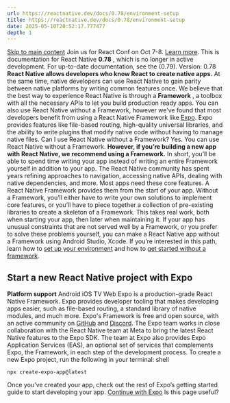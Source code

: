 ```yaml
---
url: https://reactnative.dev/docs/0.78/environment-setup
title: https://reactnative.dev/docs/0.78/environment-setup
date: 2025-05-10T20:52:17.777477
depth: 1
---
```


[Skip to main content](https://reactnative.dev/docs/0.78/environment-setup#__docusaurus_skipToContent_fallback)
Join us for React Conf on Oct 7-8. [Learn more](https://conf.react.dev).
This is documentation for React Native **0.78** , which is no longer in active development.
For up-to-date documentation, see the (0.79).
Version: 0.78
**React Native allows developers who know React to create native apps.** At the same time, native developers can use React Native to gain parity between native platforms by writing common features once.
We believe that the best way to experience React Native is through a **Framework** , a toolbox with all the necessary APIs to let you build production ready apps.
You can also use React Native without a Framework, however we’ve found that most developers benefit from using a React Native Framework like [Expo](https://expo.dev). Expo provides features like file-based routing, high-quality universal libraries, and the ability to write plugins that modify native code without having to manage native files.
Can I use React Native without a Framework?
Yes. You can use React Native without a Framework. **However, if you’re building a new app with React Native, we recommend using a Framework.**
In short, you’ll be able to spend time writing your app instead of writing an entire Framework yourself in addition to your app.
The React Native community has spent years refining approaches to navigation, accessing native APIs, dealing with native dependencies, and more. Most apps need these core features. A React Native Framework provides them from the start of your app.
Without a Framework, you’ll either have to write your own solutions to implement core features, or you’ll have to piece together a collection of pre-existing libraries to create a skeleton of a Framework. This takes real work, both when starting your app, then later when maintaining it.
If your app has unusual constraints that are not served well by a Framework, or you prefer to solve these problems yourself, you can make a React Native app without a Framework using Android Studio, Xcode. If you’re interested in this path, learn how to [set up your environment](https://reactnative.dev/docs/0.78/set-up-your-environment) and how to [get started without a framework](https://reactnative.dev/docs/0.78/getting-started-without-a-framework).
## Start a new React Native project with Expo[​](https://reactnative.dev/docs/0.78/environment-setup#start-a-new-react-native-project-with-expo "Direct link to Start a new React Native project with Expo")
**Platform support**
Android
iOS
TV
Web
Expo is a production-grade React Native Framework. Expo provides developer tooling that makes developing apps easier, such as file-based routing, a standard library of native modules, and much more.
Expo's Framework is free and open source, with an active community on [GitHub](https://github.com/expo) and [Discord](https://chat.expo.dev). The Expo team works in close collaboration with the React Native team at Meta to bring the latest React Native features to the Expo SDK.
The team at Expo also provides Expo Application Services (EAS), an optional set of services that complements Expo, the Framework, in each step of the development process.
To create a new Expo project, run the following in your terminal:
shell
```
npx create-expo-app@latest
```

Once you’ve created your app, check out the rest of Expo’s getting started guide to start developing your app.
[Continue with Expo](https://docs.expo.dev/get-started/set-up-your-environment)
Is this page useful?

